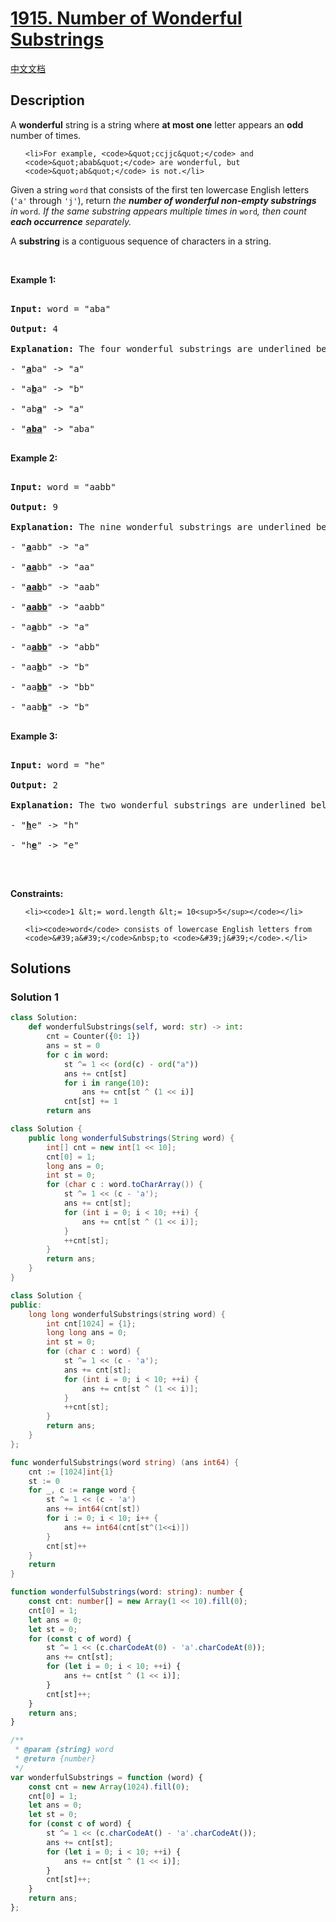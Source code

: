 # [1915. Number of Wonderful Substrings](https://leetcode.com/problems/number-of-wonderful-substrings)

[中文文档](./solution/1900-1999/1915.Number%20of%20Wonderful%20Substrings/README.md)

<!-- tags:Bit Manipulation,Hash Table,String,Prefix Sum -->

## Description

<p>A <strong>wonderful</strong> string is a string where <strong>at most one</strong> letter appears an <strong>odd</strong> number of times.</p>

<ul>

    <li>For example, <code>&quot;ccjjc&quot;</code> and <code>&quot;abab&quot;</code> are wonderful, but <code>&quot;ab&quot;</code> is not.</li>

</ul>

<p>Given a string <code>word</code> that consists of the first ten lowercase English letters (<code>&#39;a&#39;</code> through <code>&#39;j&#39;</code>), return <em>the <strong>number of wonderful non-empty substrings</strong> in </em><code>word</code><em>. If the same substring appears multiple times in </em><code>word</code><em>, then count <strong>each occurrence</strong> separately.</em></p>

<p>A <strong>substring</strong> is a contiguous sequence of characters in a string.</p>

<p>&nbsp;</p>

<p><strong class="example">Example 1:</strong></p>

<pre>

<strong>Input:</strong> word = &quot;aba&quot;

<strong>Output:</strong> 4

<strong>Explanation:</strong> The four wonderful substrings are underlined below:

- &quot;<u><strong>a</strong></u>ba&quot; -&gt; &quot;a&quot;

- &quot;a<u><strong>b</strong></u>a&quot; -&gt; &quot;b&quot;

- &quot;ab<u><strong>a</strong></u>&quot; -&gt; &quot;a&quot;

- &quot;<u><strong>aba</strong></u>&quot; -&gt; &quot;aba&quot;

</pre>

<p><strong class="example">Example 2:</strong></p>

<pre>

<strong>Input:</strong> word = &quot;aabb&quot;

<strong>Output:</strong> 9

<strong>Explanation:</strong> The nine wonderful substrings are underlined below:

- &quot;<strong><u>a</u></strong>abb&quot; -&gt; &quot;a&quot;

- &quot;<u><strong>aa</strong></u>bb&quot; -&gt; &quot;aa&quot;

- &quot;<u><strong>aab</strong></u>b&quot; -&gt; &quot;aab&quot;

- &quot;<u><strong>aabb</strong></u>&quot; -&gt; &quot;aabb&quot;

- &quot;a<u><strong>a</strong></u>bb&quot; -&gt; &quot;a&quot;

- &quot;a<u><strong>abb</strong></u>&quot; -&gt; &quot;abb&quot;

- &quot;aa<u><strong>b</strong></u>b&quot; -&gt; &quot;b&quot;

- &quot;aa<u><strong>bb</strong></u>&quot; -&gt; &quot;bb&quot;

- &quot;aab<u><strong>b</strong></u>&quot; -&gt; &quot;b&quot;

</pre>

<p><strong class="example">Example 3:</strong></p>

<pre>

<strong>Input:</strong> word = &quot;he&quot;

<strong>Output:</strong> 2

<strong>Explanation:</strong> The two wonderful substrings are underlined below:

- &quot;<b><u>h</u></b>e&quot; -&gt; &quot;h&quot;

- &quot;h<strong><u>e</u></strong>&quot; -&gt; &quot;e&quot;

</pre>

<p>&nbsp;</p>

<p><strong>Constraints:</strong></p>

<ul>

    <li><code>1 &lt;= word.length &lt;= 10<sup>5</sup></code></li>

    <li><code>word</code> consists of lowercase English letters from <code>&#39;a&#39;</code>&nbsp;to <code>&#39;j&#39;</code>.</li>

</ul>

## Solutions

### Solution 1

<!-- tabs:start -->

```python
class Solution:
    def wonderfulSubstrings(self, word: str) -> int:
        cnt = Counter({0: 1})
        ans = st = 0
        for c in word:
            st ^= 1 << (ord(c) - ord("a"))
            ans += cnt[st]
            for i in range(10):
                ans += cnt[st ^ (1 << i)]
            cnt[st] += 1
        return ans
```

```java
class Solution {
    public long wonderfulSubstrings(String word) {
        int[] cnt = new int[1 << 10];
        cnt[0] = 1;
        long ans = 0;
        int st = 0;
        for (char c : word.toCharArray()) {
            st ^= 1 << (c - 'a');
            ans += cnt[st];
            for (int i = 0; i < 10; ++i) {
                ans += cnt[st ^ (1 << i)];
            }
            ++cnt[st];
        }
        return ans;
    }
}
```

```cpp
class Solution {
public:
    long long wonderfulSubstrings(string word) {
        int cnt[1024] = {1};
        long long ans = 0;
        int st = 0;
        for (char c : word) {
            st ^= 1 << (c - 'a');
            ans += cnt[st];
            for (int i = 0; i < 10; ++i) {
                ans += cnt[st ^ (1 << i)];
            }
            ++cnt[st];
        }
        return ans;
    }
};
```

```go
func wonderfulSubstrings(word string) (ans int64) {
	cnt := [1024]int{1}
	st := 0
	for _, c := range word {
		st ^= 1 << (c - 'a')
		ans += int64(cnt[st])
		for i := 0; i < 10; i++ {
			ans += int64(cnt[st^(1<<i)])
		}
		cnt[st]++
	}
	return
}
```

```ts
function wonderfulSubstrings(word: string): number {
    const cnt: number[] = new Array(1 << 10).fill(0);
    cnt[0] = 1;
    let ans = 0;
    let st = 0;
    for (const c of word) {
        st ^= 1 << (c.charCodeAt(0) - 'a'.charCodeAt(0));
        ans += cnt[st];
        for (let i = 0; i < 10; ++i) {
            ans += cnt[st ^ (1 << i)];
        }
        cnt[st]++;
    }
    return ans;
}
```

```js
/**
 * @param {string} word
 * @return {number}
 */
var wonderfulSubstrings = function (word) {
    const cnt = new Array(1024).fill(0);
    cnt[0] = 1;
    let ans = 0;
    let st = 0;
    for (const c of word) {
        st ^= 1 << (c.charCodeAt() - 'a'.charCodeAt());
        ans += cnt[st];
        for (let i = 0; i < 10; ++i) {
            ans += cnt[st ^ (1 << i)];
        }
        cnt[st]++;
    }
    return ans;
};
```

<!-- tabs:end -->

<!-- end -->

